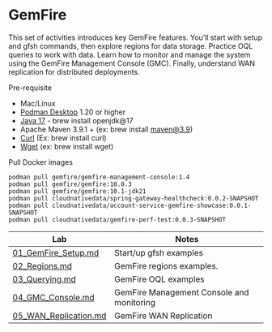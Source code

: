 # GemFire 

This set of activities introduces key GemFire features. 
You’ll start with setup and gfsh commands, then explore regions for data storage. 
Practice OQL queries to work with data. Learn how to monitor and manage 
the system using the GemFire Management Console (GMC). 
Finally, understand WAN replication for distributed deployments.


Pre-requisite

- Mac/Linux
- [Podman Desktop](https://podman-desktop.io/) 1.20 or higher
- [Java 17](https://formulae.brew.sh/formula/openjdk@17) -  brew install openjdk@17
- Apache Maven 3.9.1 + (ex: brew install maven@3.9)
- [Curl](https://formulae.brew.sh/formula/curl)  (Ex: brew install curl)
- [Wget](https://formulae.brew.sh/formula/wget) (ex: brew install wget)


Pull Docker images

```shell
podman pull gemfire/gemfire-management-console:1.4
podman pull gemfire/gemfire:10.0.3
podman pull gemfire/gemfire:10.1-jdk21
podman pull cloudnativedata/spring-gateway-healthcheck:0.0.2-SNAPSHOT
podman pull cloudnativedata/account-service-gemfire-showcase:0.0.1-SNAPSHOT
podman pull cloudnativedata/gemfire-perf-test:0.0.3-SNAPSHOT
```


| Lab                                            | Notes                                     | 
|------------------------------------------------|-------------------------------------------|
| [01_GemFire_Setup.md](01_GemFire_Setup.md)     | Start/up gfsh examples                    |
| [02_Regions.md](02_Regions.md)                 | GemFire regions examples.                 |
| [03_Querying.md](03_Querying.md)               | GemFire OQL examples                      |
| [04_GMC_Console.md](04_GMC_Console.md)         | GemFire Management Console and monitoring |
| [05_WAN_Replication.md](05_WAN_Replication.md) | GemFire WAN Replication                   |